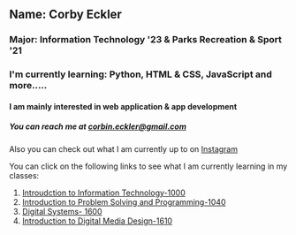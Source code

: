 ## Name: Corby Eckler
### Major: Information Technology '23 & Parks Recreation & Sport '21
### I'm currently learning: Python, HTML & CSS, JavaScript and more.....
#### I am mainly interested in web application & app development
##### You can reach me at [corbin.eckler@gmail.com](corbin.eckler@gmail.com)

Also you can check out what I am currently up to on [Instagram](https://www.instagram.com/corby.trent/)

You can click on the following links to see what I am currently learning in my classes:

1. [Introudction to Information Technology-1000](https://github.com/corbyt32/corbyt32/edit/main/Readme2.md)
2. [Introduction to Problem Solving and Programming-1040](https://github.com/corbyt32/corbyt32/blob/main/Readme3.md)
3. [Digital Systems- 1600](https://github.com/corbyt32/corbyt32/blob/main/Readme4.md)
4. [Introduction to Digital Media Design-1610](https://github.com/corbyt32/corbyt32/blob/main/Readme5.md)
